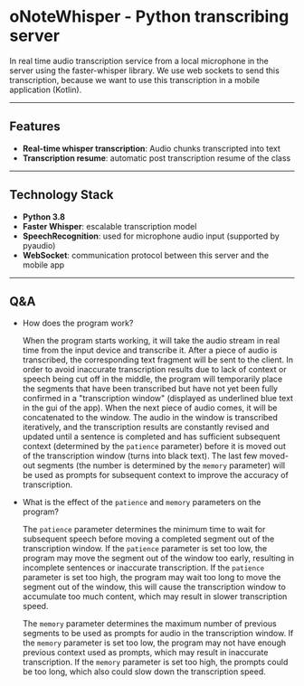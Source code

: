 # oNoteWhisper - Python transcribing server

In real time audio transcription service from a local microphone in the server using the faster-whisper library. We use web sockets to send this transcription, because we want to use this transcription in a mobile application (Kotlin).

--- 
## Features

- **Real-time whisper transcription**: Audio chunks transcripted into text
- **Transcription resume**: automatic post transcription resume of the class

---

## Technology Stack

- **Python 3.8**
- **Faster Whisper**: escalable transcription model
- **SpeechRecognition**: used for microphone audio input (supported by pyaudio)
- **WebSocket**: communication protocol between this server and the mobile app

---

## Q&A

- How does the program work?

  When the program starts working, it will take the audio stream in real time from the input device and transcribe it. After a piece of audio is transcribed, the corresponding text fragment will be sent to the client. In order to avoid inaccurate transcription results due to lack of context or speech being cut off in the middle, the program will temporarily place the segments that have been transcribed but have not yet been fully confirmed in a "transcription window" (displayed as underlined blue text in the gui of the app). When the next piece of audio comes, it will be concatenated to the window. The audio in the window is transcribed iteratively, and the transcription results are constantly revised and updated until a sentence is completed and has sufficient subsequent context (determined by the `patience` parameter) before it is moved out of the transcription window (turns into black text). The last few moved-out segments (the number is determined by the `memory` parameter) will be used as prompts for subsequent context to improve the accuracy of transcription.


- What is the effect of the `patience` and `memory` parameters on the program?

  The `patience` parameter determines the minimum time to wait for subsequent speech before moving a completed segment out of the transcription window. If the `patience` parameter is set too low, the program may move the segment out of the window too early, resulting in incomplete sentences or inaccurate transcription. If the `patience` parameter is set too high, the program may wait too long to move the segment out of the window, this will cause the transcription window to accumulate too much content, which may result in slower transcription speed.

  The `memory` parameter determines the maximum number of previous segments to be used as prompts for audio in the transcription window. If the `memory` parameter is set too low, the program may not have enough previous context used as prompts, which may result in inaccurate transcription. If the `memory` parameter is set too high, the prompts could be too long, which also could slow down the transcription speed.
